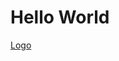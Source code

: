 <html>
<body>
<h1>Hello World</h1>
<a href="intent://arvr.google.com/scene-viewer/1.0?file=/3DModel/KaiserVR_Web.glb#Intent;scheme=https;package=com.google.android.googlequicksearchbox;action=android.intent.action.VIEW;S.browser_fallback_url=https://developers.google.com/ar;end;">Logo</a>
</body>
</html>
